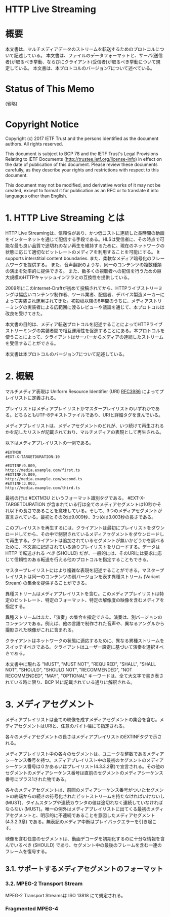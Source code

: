 # HTTP Live Streaming

# 概要

本文書は、マルチメディアデータのストリームを転送するためのプロトコルについて記述している。
本文書は、ファイルのデータフォーマットと、サーバ(送信者)が取るべき挙動、ならびにクライアント(受信者)が取るべき挙動について規定している。
本文書は、本プロトコルのバージョン7について述べている。

# Status of This Memo

(省略)

# Copyright Notice

Copyright (c) 2017 IETF Trust and the persons identified as the document authors.  All rights reserved.

This document is subject to BCP 78 and the IETF Trust's Legal Provisions Relating to IETF Documents (http://trustee.ietf.org/license-info) in effect on the date of publication of this document.  Please review these documents carefully, as they describe your rights and restrictions with respect to this document.

This document may not be modified, and derivative works of it may not be created, except to format it for publication as an RFC or to translate it into languages other than English.

# 1. HTTP Live Streaming とは

HTTP Live Streamingは、信頼性があり、かつ低コストに連続した長時間の動画をインターネットを通じて配信する手段である。HLSは受信者に、その時点で可能な最も良い品質で途切れのない再生を維持するために、現在のネットワークの状態に応じて適切なビットレートのメディアを利用することを可能にする。
It supports interstitial content boundaries.
また、柔軟なメディア暗号化のフレームワークを提供する。
また、音声翻訳のような、同一のコンテンツの複数種類の演出を効率的に提供できる。
また、数多くの視聴者への配信を行うための巨大規模のHTTPキャッシュインフラとの互換性を提供している。

2009年にこのInternet-Draftが初めて投稿されてから、HTTPライブストリーミングは幅広いコンテンツ制作者、ツール業者、配信者、デバイス製造メーカーによって実装され運用されてきた。初投稿以降の8年間のうちに、メディアストリーミングの実装者による広範囲に渡るレビューや議論を通じて、本プロトコルは改良を受けてきた。

本文書の目的は、メディア転送プロトコルを記述することによってHTTPライブストリーミングの実装者間で相互運用性を促進することにある。本プロトコルを使うことによって、クライアントはサーバーからメディアの連続したストリームを受信することができる。

本文書は本プロトコルのバージョン7について記述している。

# 2. 概観

マルチメディア表現は Uniform Resource Identifier (URI) [RFC3986](http://tools.ietf.org/html/rfc3986) によってプレイリストに定義される。

プレイリストはメディアプレイリストかマスタープレイリストのいずれかである。どちらともUTF-8テキストファイルであり、URIと詳細タグを含んでいる。

メディアプレイリストは、メディアセグメントのどれが、いつ続けて再生されるかを記したリストが記載されており、マルチメディアの表現として再生される。

以下はメディアプレイリストの一例である。

```
#EXTM3U
#EXT-X-TARGETDURATION:10

#EXTINF:9.009,
http://media.example.com/first.ts
#EXTINF:9.009,
http://media.example.com/second.ts
#EXTINF:3.003,
http://media.example.com/third.ts
```

最初の行は #EXTM3U というフォーマット識別タグである。 #EXT-X-TARGETDURATION が含まれている行は全てのメディアセグメントは10秒かそれ以下の長さであることを意味している。そして、3つのメディアセグメントが宣言されている。最初とその次は9.009秒、3つめは3.003秒の長さである。

このプレイリストを再生するには、クライアントは最初にプレイリストをダウンロードしてから、その中で制限されているメディアセグメントをダウンロードして再生する。クライアントは追加されているセグメントが無いかどうかを調べるために、本文書に記述されている通りプレイリストをリロードする。データは HTTP で転送される *べき* (SHOULD) だが、一般的には、そのURIには要求に応じて信頼性のある転送を行える他のプロトコルを指定することもできる。

マスタープレイリストにはより複雑な表現を記述することができる。マスタープレイリストは同一のコンテンツの別バージョンを表す異種ストリーム (Variant Stream) の集合を提供することができる。

異種ストリームはメディアプレイリストを含む。このメディアプレイリストは特定のビットレート、特定のフォーマット、特定の解像度の映像を含むメディアを指定する。

異種ストリームはまた、「演奏」の集合を指定できる。演奏は、別バージョンのコンテンツである。例えば、他の言語で制作された音声や、異なるアングルから撮影された映像がこれに含まれる。

クライアントはネットワークの状態に適応するために、異なる異種ストリームをスイッチすべきである。クライアントはユーザー設定に基づいて演奏を選択すべきである。

本文書中に現れる "MUST", "MUST NOT", "REQUIRED", "SHALL", "SHALL NOT", "SHOULD", "SHOULD NOT", "RECOMMENDED", "NOT RECOMMENDED", "MAY", "OPTIONAL" キーワードは、全て大文字で書き表されている時に限り、BCP 14に記載されている通りに解釈される。

# 3. メディアセグメント

メディアプレイリストは全ての映像を成すメディアセグメントの集合を含む。メディアセグメントはURIと、任意のバイト幅にて指定される。

各々のメディアセグメントの長さはメディアプレイリストのEXTINFタグで示される。

メディアプレイリスト中の各々のセグメントは、ユニークな整数であるメディアシーケンス番号を持つ。メディアプレイリスト中の最初のセグメントのメディアシーケンス番号は０かあるいはプレイリスト(4.3.3.2章)で宣言される。その他のセグメントのメディアシーケンス番号は直前のセグメントのメディアシーケンス番号にプラス1された物である。

各々のメディアセグメントは、前回のメディアシーケンス番号がついたセグメントの終端からの続きの符号化されたビットストリームを持たなければいけないし (MUST)、タイムスタンプや連続カウンタの値は途切れなく連続していなければならない (MUST)。唯一の例外はメディアプレイリストに出てくる最初のメディアセグメントと、明示的に不連続であることを意図したメディアセグメント (4.3.2.3章) である。無表記のメディア中断はプレイバックエラーを引き起こす。

映像を含む任意のセグメントは、動画デコーダを初期化するのに十分な情報を含んでいるべき (SHOULD) であり、セグメント中の最後のフレームを含む一連のフレームを復号する。

## 3.1. サポートするメディアセグメントのフォーマット

### 3.2. MPEG-2 Transport Stream

MPEG-2 Transport Streamsは ISO 13818 にて規定される。

### Fragmented MPEG-4

